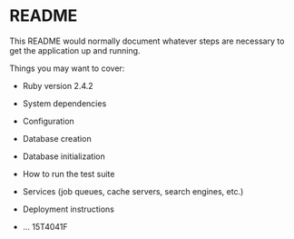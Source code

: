 # README

This README would normally document whatever steps are necessary to get the
application up and running.

Things you may want to cover:

* Ruby version
2.4.2
* System dependencies

* Configuration

* Database creation

* Database initialization

* How to run the test suite

* Services (job queues, cache servers, search engines, etc.)

* Deployment instructions

* ...
15T4041F